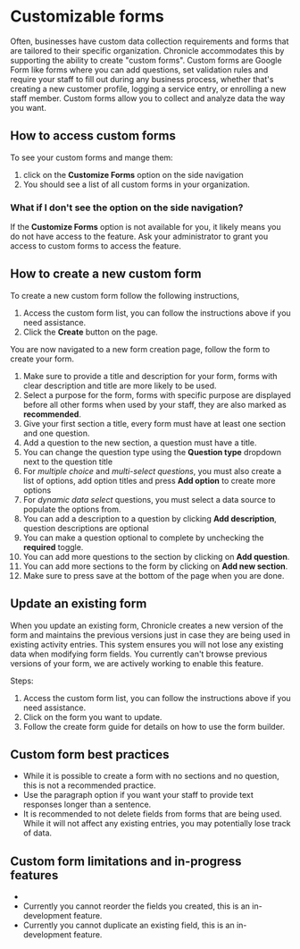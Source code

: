 # Customizable forms

Often, businesses have custom data collection requirements and forms that are tailored to their specific organization. Chronicle accommodates this by supporting the ability to create "custom forms". Custom forms are Google Form like forms where you can add questions, set validation rules and require your staff to fill out during any business process, whether that's creating a new customer profile, logging a service entry, or enrolling a new staff member. Custom forms allow you to collect and analyze data the way you want.

## How to access custom forms

To see your custom forms and mange them:

1. click on the **Customize Forms** option on the side navigation
2. You should see a list of all custom forms in your organization.

### What if I don't see the option on the side navigation?

If the **Customize Forms** option is not available for you, it likely means you do not have access to the feature. Ask your administrator to grant you access to custom forms to access the feature.

## How to create a new custom form

To create a new custom form follow the following instructions,

1. Access the custom form list, you can follow the instructions above if you need assistance.
2. Click the **Create** button on the page.

You are now navigated to a new form creation page, follow the form to create your form.

1. Make sure to provide a title and description for your form, forms with clear description and title are more likely to be used.
2. Select a purpose for the form, forms with specific purpose are displayed before all other forms when used by your staff, they are also marked as **recommended**.
3. Give your first section a title, every form must have at least one section and one question.
4. Add a question to the new section, a question must have a title.
5. You can change the question type using the **Question type** dropdown next to the question title
6. For _multiple choice_ and _multi-select questions_, you must also create a list of options, add option titles and press **Add option** to create more options
7. For _dynamic data select_ questions, you must select a data source to populate the options from.
8. You can add a description to a question by clicking **Add description**, question descriptions are optional
9. You can make a question optional to complete by unchecking the **required** toggle.
10. You can add more questions to the section by clicking on **Add question**.
11. You can add more sections to the form by clicking on **Add new section**.
12. Make sure to press save at the bottom of the page when you are done.

## Update an existing form

When you update an existing form, Chronicle creates a new version of the form and maintains the previous versions just in case they are being used in existing activity entries. This system ensures you will not lose any existing data when modifying form fields. You currently can't browse previous versions of your form, we are actively working to enable this feature.

Steps:

1. Access the custom form list, you can follow the instructions above if you need assistance.
2. Click on the form you want to update.
3. Follow the create form guide for details on how to use the form builder.

## Custom form best practices

- While it is possible to create a form with no sections and no question, this is not a recommended practice.
- Use the paragraph option if you want your staff to provide text responses longer than a sentence.
- It is recommended to not delete fields from forms that are being used. While it will not affect any existing entries, you may potentially lose track of data.

## Custom form limitations and in-progress features

-
- Currently you cannot reorder the fields you created, this is an in-development feature.
- Currently you cannot duplicate an existing field, this is an in-development feature.
